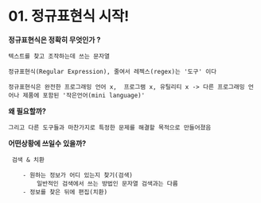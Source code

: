 # 01. 정규표현식 시작!

**정규표현식은 정확히 무엇인가 ?**

    텍스트를 찾고 조작하는데 쓰는 문자열

    정규표현식(Regular Expression), 줄여서 레젝스(regex)는 '도구' 이다
    
    정규표현식은 완전한 프로그래밍 언어 x,  프로그램 x, 유틸리티 x -> 다른 프로그래밍 언어나 제품에 포함된 '작은언어(mini language)'

**왜 필요할까?**

    그리고 다른 도구들과 마찬가지로 특정한 문제를 해결할 목적으로 만들어졌음


**어떤상황에 쓰일수 있을까?**

     검색 & 치환

        - 원하는 정보가 어디 있는지 찾기(검색)
            일반적인 검색에서 쓰는 방법인 문자열 검색과는 다름
        - 정보를 찾은 뒤에 편집(치환)





